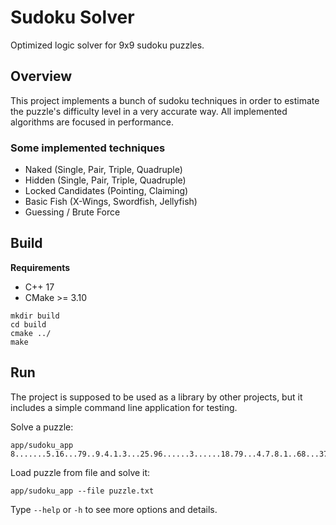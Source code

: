  # Sudoku Solver

Optimized logic solver for 9x9 sudoku puzzles.

## Overview

This project implements a bunch of sudoku techniques in order to estimate the puzzle's difficulty level in a very accurate way.
All implemented algorithms are focused in performance.

### Some implemented techniques
* Naked (Single, Pair, Triple, Quadruple)
* Hidden (Single, Pair, Triple, Quadruple)
* Locked Candidates (Pointing, Claiming)
* Basic Fish (X-Wings, Swordfish, Jellyfish)
* Guessing / Brute Force

## Build

__Requirements__
* C++ 17
* CMake >= 3.10

```
mkdir build
cd build
cmake ../
make
```

## Run
The project is supposed to be used as a library by other projects, but it includes a simple command line application for testing.

Solve a puzzle:
```
app/sudoku_app 8.......5.16...79..9.4.1.3...25.96......3......18.79...4.7.8.1..68...37.9.......8
```

Load puzzle from file and solve it:
```
app/sudoku_app --file puzzle.txt
```

Type `--help` or `-h` to see more options and details.
